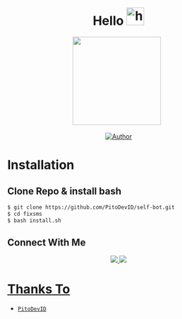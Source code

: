 <h1 align="center">Hello <img src="https://user-images.githubusercontent.com/1303154/88677602-1635ba80-d120-11ea-84d8-d263ba5fc3c0.gif" width="40px" alt="hi"><br></h1>

<p align='center'><img height="200" src="https://github.com/PitoDevID/PitoDevID/blob/pitodev/pitodev.jpg?raw=true"></a>&nbsp;&nbsp;</p>

<p align="center">
  <a href="https://github.com/PitoDevID/"><img title="Author" src="https://img.shields.io/badge/Author-PitoDevID-blue.svg?style=for-the-badge&logo=github" /></a>
</p>

# Installation
## Clone Repo & install bash
```bash
$ git clone https://github.com/PitoDevID/self-bot.git
$ cd fixsms
$ bash install.sh
```

## Connect With Me
<p align="center">
  <a href="https://instagram.com/pitodev._"><img src="https://img.shields.io/badge/Instagram-E4405F?style=for-the-badge&logo=instagram&logoColor=white"/> 
  <a href="https://wa.me/6285235637978"><img src="https://img.shields.io/badge/WhatsApp-25D366?style=for-the-badge&logo=whatsapp&logoColor=white" /><br>
</P>

# Thanks To
* [`PitoDevID`](https://github.com/PitoDevID)
